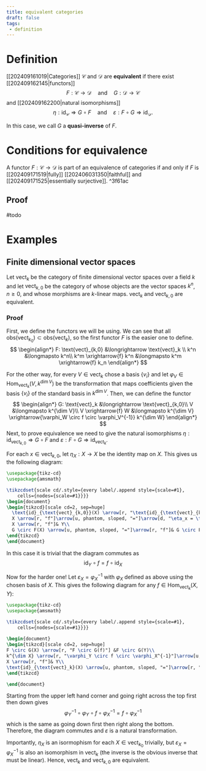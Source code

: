 ```yaml
---
title: equivalent categories
draft: false
tags:
 - definition
---
```

# Definition
[[202409161019|Categories]] $\mathcal{C}$ and $\mathcal{D}$ are **equivalent** if there exist [[202409162145|functors]] 
$$
F:\mathcal{C} \longrightarrow \mathcal{D}
\quad \text{and} \quad G: \mathcal{D} \longrightarrow \mathcal{C}$$
and [[202409162200|natural isomorphisms]] 
$$
\eta: \text{id}_\mathcal{C} \Longrightarrow G \circ F \quad \text{and} \quad \varepsilon:F \circ G \Longrightarrow \text{id}_\mathcal{D}.
$$

In this case, we call $G$ a **quasi-inverse** of $F$. 

# Conditions for equivalence
A functor $F: \mathcal{C} \to \mathcal{D}$ is part of an equivalence of categories if and only if $F$ is [[202409171519|fully]] [[202406031350|faithful]] and [[202409171525|essentially surjective]].  ^3f61ac

## Proof
#todo

# Examples
## Finite dimensional vector spaces
Let $\text{vect}_k$ be the category of finite dimensional vector spaces over a field $k$ and let $\text{vect}_{k,0}$ be the category of whose objects are the vector spaces $k^n$, $n \geq 0$, and whose morphisms are $k$-linear maps. 
$\text{vect}_k$ and $\text{vect}_{k,0}$ are equivalent.

### Proof
First, we define the functors we will be using. 
We can see that all $\text{obs}(\text{vect}_{k_0}) \subset \text{obs}(\text{vect}_k)$, so the first functor $F$ is the easier one to define. 
$$
\begin{align*}
  F: \text{vect}_{k,0} &\longrightarrow \text{vect}_k \\
  k^n &\longmapsto k^n\\
  k^m \xrightarrow{f} k^n &\longmapsto k^m \xrightarrow{f} k_n
\end{align*}
$$

For the other way, for every $V \in \text{vect}_k$ chose a basis $\{v_i\}$ and let $\varphi_V \in \text{Hom}_{\text{vect}_k}(V, k^{\dim V})$ be the transformation that maps coefficients given the basis $\{v_i\}$  of the standard basis in $k^{\dim V}$. 
Then, we can define the functor
$$
\begin{align*}
  G:  \text{vect}_k &\longrightarrow \text{vect}_{k,0}\\
  V &\longmapsto k^{\dim V}\\
  V \xrightarrow{f} W &\longmapsto k^{\dim V} \xrightarrow{\varphi_W \circ f \circ \varphi_V^{-1}} k^{\dim W}
\end{align*}
$$
Next, to prove equivalence we need to give the natural isomorphisms $\eta: \text{id}_{\text{vect}_{k,0}}\Rightarrow G \circ F$ and $\varepsilon:F \circ G \Rightarrow \text{id}_{\text{vect}_k}$.

For each $x \in \text{vect}_{k,0}$, let $\eta_X:X \to X$ be the identity map on $X$. 
This gives us the following diagram:
```tikz
\usepackage{tikz-cd}
\usepackage{amsmath}

\tikzcdset{scale cd/.style={every label/.append style={scale=#1},
    cells={nodes={scale=#1}}}}
\begin{document}
\begin{tikzcd}[scale cd=2, sep=huge]
  \text{id}_{\text{vect}_{k,0}}(X) \arrow[r, "\text{id}_{\text{vect}_{k,0}}(f)"] &\text{id}_{\text{vect}_{k,0}}(Y) \\
  X \arrow[r, "f"]\arrow[u, phantom, sloped, "="]\arrow[d, "\eta_x = \text{id}_X", swap]& Y\arrow[d, "\eta_Y = \text{id}_Y"]\arrow[u, phantom, sloped, "="]\\
  X \arrow[r, "f"]& Y\\
  G \circ F(X) \arrow[u, phantom, sloped, "="]\arrow[r, "f"]& G \circ F(Y)\arrow[u, phantom, sloped, "="]
\end{tikzcd}
\end{document}
```

In this case it is trivial that the diagram commutes as 
$$\text{id}_Y \circ f = f \circ \text{id}_X$$

Now for the harder one! 
Let $\varepsilon_X = \varphi_X^{-1}$ with $\varphi_X$ defined as above using the chosen basis of $X$.
This gives the following diagram for any $f \in \text{Hom}_{\text{vect}_k}(X, Y)$:
```tikz
\usepackage{tikz-cd}
\usepackage{amsmath}

\tikzcdset{scale cd/.style={every label/.append style={scale=#1},
    cells={nodes={scale=#1}}}}
	
\begin{document}
\begin{tikzcd}[scale cd=2, sep=huge]
F \circ G(X) \arrow[r, "F \circ G(f)"] &F \circ G(Y)\\
k^{\dim X} \arrow[r, "\varphi_Y \circ f \circ \varphi_X^{-1}"]\arrow[u, phantom, sloped, "="]\arrow[d, "\varepsilon_X = \varphi_X^{-1}", swap]& k^{\dim Y}\arrow[d, "\varepsilon_Y = \varphi_Y^{-1}"]\arrow[u, phantom, sloped, "="]\\
X \arrow[r, "f"]& Y\\
\text{id}_{\text{vect}_k}(X) \arrow[u, phantom, sloped, "="]\arrow[r, "\text{id}_{\text{vect}_k}(f)"]& \text{id}_{\text{vect}_k}(Y) \arrow[u, phantom, sloped, "="]
\end{tikzcd}

\end{document}
```

Starting from the upper left hand corner and going right across the top first then down gives
$$\varphi_Y^{-1} \circ \varphi_Y \circ f \circ \varphi_X^{-1} = f \circ \varphi_X^{-1}$$
which is the same as going down first then right along the bottom. 
Therefore, the diagram commutes and $\varepsilon$ is a natural transformation. 

Importantly, $\eta_X$ is an isormophism for each $X \in \text{vect}_{k_0}$ trivially, but $\varepsilon_X = \varphi_X^{-1}$ is also an isomorphism in $\text{vect}_k$ (the inverse is the obvious inverse that must be linear). 
Hence, $\text{vect}_k$ and $\text{vect}_{k,0}$ are equivalent. 
